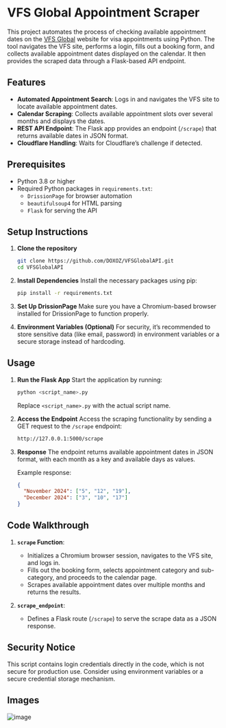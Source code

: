 # VFS Global Appointment Scraper

This project automates the process of checking available appointment dates on the [VFS Global](https://visa.vfsglobal.com/arg/en/dnk/book-appointment)
website for visa appointments using Python. The tool navigates the VFS site, performs a login, fills out a booking form, and collects available appointment dates
displayed on the calendar. It then provides the scraped data through a Flask-based API endpoint.

## Features
- **Automated Appointment Search**: Logs in and navigates the VFS site to locate available appointment dates.
- **Calendar Scraping**: Collects available appointment slots over several months and displays the dates.
- **REST API Endpoint**: The Flask app provides an endpoint (`/scrape`) that returns available dates in JSON format.
- **Cloudflare Handling**: Waits for Cloudflare’s challenge if detected.

## Prerequisites
- Python 3.8 or higher
- Required Python packages in `requirements.txt`:
  - `DrissionPage` for browser automation
  - `beautifulsoup4` for HTML parsing
  - `Flask` for serving the API

## Setup Instructions

1. **Clone the repository**
   ```bash
   git clone https://github.com/DOXOZ/VFSGlobalAPI.git
   cd VFSGlobalAPI
   ```

2. **Install Dependencies**
   Install the necessary packages using pip:
   ```bash
   pip install -r requirements.txt
   ```

3. **Set Up DrissionPage**
   Make sure you have a Chromium-based browser installed for DrissionPage to function properly.

4. **Environment Variables (Optional)**
   For security, it’s recommended to store sensitive data (like email, password) in environment variables or a secure storage instead of hardcoding.

## Usage

1. **Run the Flask App**
   Start the application by running:
   ```bash
   python <script_name>.py
   ```
   Replace `<script_name>.py` with the actual script name.

2. **Access the Endpoint**
   Access the scraping functionality by sending a GET request to the `/scrape` endpoint:
   ```bash
   http://127.0.0.1:5000/scrape
   ```

3. **Response**
   The endpoint returns available appointment dates in JSON format, with each month as a key and available days as values.

   Example response:
   ```json
   {
     "November 2024": ["5", "12", "19"],
     "December 2024": ["3", "10", "17"]
   }
   ```

## Code Walkthrough
1. **`scrape` Function**:
   - Initializes a Chromium browser session, navigates to the VFS site, and logs in.
   - Fills out the booking form, selects appointment category and sub-category, and proceeds to the calendar page.
   - Scrapes available appointment dates over multiple months and returns the results.

2. **`scrape_endpoint`**:
   - Defines a Flask route (`/scrape`) to serve the scrape data as a JSON response.

## Security Notice
This script contains login credentials directly in the code, which is not secure for production use. Consider using environment variables or a secure credential storage mechanism.

## Images
![image](https://github.com/user-attachments/assets/01394cd4-b447-4ca4-9a2e-11b785fe8d6a)

